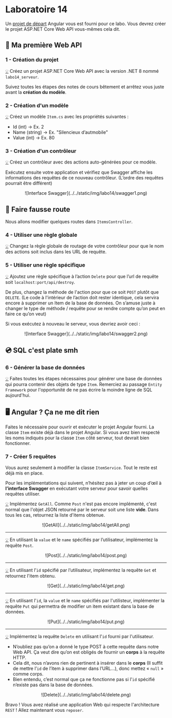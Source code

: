 # Laboratoire 14

Un [projet de départ](../../static/files/labo14.zip) Angular vous est fourni pour ce labo. Vous devrez créer le projet ASP.NET Core Web API vous-mêmes cela dit.

## 🫃 Ma première Web API

### 1 - Création du projet

[💡](/cours/rencontre7.2#-serveur-web-api-simple) Créez un projet ASP.NET Core Web API avec la version .NET 8 nommé `labo14_serveur`.

Suivez toutes les étapes des notes de cours bêtement et arrêtez vous juste avant la **création du modèle**.

### 2 - Création d'un modèle

[💡](/cours/rencontre7.2#-modèle) Créez un modèle `Item.cs` avec les propriétés suivantes :

* Id (int) -> Ex. 2
* Name (string) -> Ex. "Silencieux d’autmobile"
* Value (int) -> Ex. 80

### 3 - Création d'un contrôleur

[💡](/cours/rencontre7.2#-contrôleur) Créez un contrôleur avec des actions auto-générées pour ce modèle.

Exécutez ensuite votre application et vérifiez que Swagger affiche les informations des requêtes de ce nouveau contrôleur. (L’ordre des requêtes pourrait être différent)

<center>![Interface Swagger](../../static/img/labo14/swagger1.png)</center>

## 🚗 Faire fausse route

Nous allons modifier quelques routes dans `ItemsController`.

### 4 - Utiliser une règle globale

[💡](/cours/rencontre7.2#-règles-globales) Changez la règle globale de routage de votre contrôleur pour que le nom des actions soit inclus dans les URL de requête.

### 5 - Utiliser une règle spécifique

[💡](/cours/rencontre7.2#-règles-par-action) Ajoutez une règle spécifique à l’action `Delete` pour que l’url de requête soit `localhost:port/api/destroy`.

De plus, changez la méthode de l'action pour que ce soit `POST` plutôt que `DELETE`. (Le code à l'intérieur de l’action doit rester identique, cela servira encore à supprimer un Item de la base de données. On s’amuse juste à changer le type de méthode / requête pour se rendre compte qu’on peut en faire ce qu’on veut)

Si vous exécutez à nouveau le serveur, vous devriez avoir ceci :

<center>![Interface Swagger](../../static/img/labo14/swagger2.png)</center>

## 💿 SQL c'est plate smh

### 6 - Générer la base de données

[💡](/cours/rencontre7.2#-créer-la-base-de-données) Faites toutes les étapes nécessaires pour générer une base de données qui pourra contenir des objets de type `Item`. Remerciez au passage `Entity Framework` pour l'opportunité de ne pas écrire la moindre ligne de SQL aujourd'hui.

## 🖥 Angular ? Ça ne me dit rien

Faites le nécessaire pour ouvrir et exécuter le projet Angular fourni. La classe `Item` existe déjà dans le projet Angular. Si vous avez bien respecté les noms indiqués pour la classe `Item` côté serveur, tout devrait bien fonctionner.

### 7 - Créer 5 requêtes

Vous aurez seulement à modifier la classe `ItemService`. Tout le reste est déjà mis en place.

Pour les implémentations qui suivent, n’hésitez pas à jeter un coup d’œil à **l’interface Swagger** en exécutant votre serveur pour savoir quelles requêtes utiliser.

[💡](/cours/rencontre7.2#-get) Implémentez `GetAll`. Comme `Post` n'est pas encore implémenté, c'est normal que l'objet JSON retourné par le serveur soit une liste **vide**. Dans tous les cas, retournez la liste d'items obtenue.

<center>![GetAll](../../static/img/labo14/getAll.png)</center>

<hr/>

[💡](/cours/rencontre7.2#-post) En utilisant la `value` et le `name` spécifiés par l’utilisateur, implémentez la requête `Post`.

<center>![Post](../../static/img/labo14/post.png)</center>

<hr/>

[💡](/cours/rencontre7.2#-get) En utilisant l’`id` spécifié par l’utilisateur, implémentez la requête `Get` et retournez l'item obtenu.

<center>![Get](../../static/img/labo14/get.png)</center>

<hr/>

[💡](/cours/rencontre7.2#-put) En utilisant l'`id`, la `value` et le `name` spécifiés par l'utilisteur, implémenter la requête `Put` qui permettra de modifier un item existant dans la base de données.

<center>![Put](../../static/img/labo14/put.png)</center>

<hr/>

[💡](/cours/rencontre7.2#-delete) Implémentez la requête `Delete` en utilisant l'`id` fourni par l'utilisateur.

* N’oubliez pas qu’on a donné le type POST à cette requête dans notre Web API. Ça veut dire qu’on est obligés de fournir un **corps** à la requête HTTP. 
* Cela dit, nous n’avons rien de pertinent à insérer dans le **corps** (Il suffit de mettre l’`id` de l’item à supprimer dans l’URL...), donc mettez « `null` » comme corps. 
* Bien entendu, c’est normal que ça ne fonctionne pas si l’`id` spécifié n’existe pas dans la base de données.

<center>![Delete](../../static/img/labo14/delete.png)</center>

Bravo ! Vous avez réalisé une application Web qui respecte l'architecture `REST` ! Allez maintenant vous `reposer`.